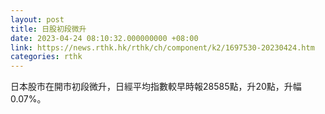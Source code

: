 ```yaml
---
layout: post
title: 日股初段微升
date: 2023-04-24 08:10:32.000000000 +08:00
link: https://news.rthk.hk/rthk/ch/component/k2/1697530-20230424.htm
categories: rthk
---
```


日本股市在開市初段微升，日經平均指數較早時報28585點，升20點，升幅0.07%。
